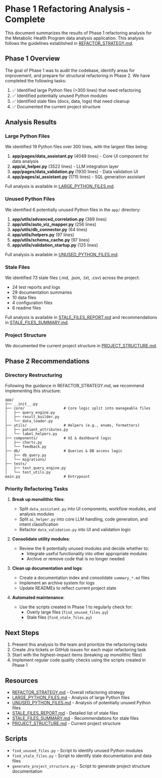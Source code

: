 # Phase 1 Refactoring Analysis - Complete

This document summarizes the results of Phase 1 refactoring analysis for the Metabolic Health Program data analysis application. This analysis follows the guidelines established in [REFACTOR_STRATEGY.md](./REFACTOR_STRATEGY.md).

## Phase 1 Overview

The goal of Phase 1 was to audit the codebase, identify areas for improvement, and prepare for structural refactoring in Phase 2. We have completed the following tasks:

1. ✅ Identified large Python files (>300 lines) that need refactoring
2. ✅ Identified potentially unused Python modules
3. ✅ Identified stale files (docs, data, logs) that need cleanup
4. ✅ Documented the current project structure

## Analysis Results

### Large Python Files

We identified 19 Python files over 300 lines, with the largest files being:

1. **app/pages/data_assistant.py** (4049 lines) - Core UI component for data analysis
2. **app/ai_helper.py** (3522 lines) - LLM integration layer
3. **app/pages/data_validation.py** (1930 lines) - Data validation UI
4. **app/pages/ai_assistant.py** (1715 lines) - SQL generation assistant

Full analysis is available in [LARGE_PYTHON_FILES.md](./LARGE_PYTHON_FILES.md).

### Unused Python Files

We identified 6 potentially unused Python files in the `app/` directory:

1. **app/utils/advanced_correlation.py** (389 lines)
2. **app/utils/auto_viz_mapper.py** (256 lines)
3. **app/utils/db_connector.py** (64 lines)
4. **app/utils/helpers.py** (97 lines)
5. **app/utils/schema_cache.py** (97 lines)
6. **app/utils/validation_startup.py** (125 lines)

Full analysis is available in [UNUSED_PYTHON_FILES.md](./UNUSED_PYTHON_FILES.md).

### Stale Files

We identified 73 stale files (.md, .json, .txt, .csv) across the project:

- 24 test reports and logs
- 29 documentation summaries
- 10 data files
- 4 configuration files
- 6 readme files

Full analysis is available in [STALE_FILES_REPORT.md](./STALE_FILES_REPORT.md) and recommendations in [STALE_FILES_SUMMARY.md](./STALE_FILES_SUMMARY.md).

### Project Structure

We documented the current project structure in [PROJECT_STRUCTURE.md](./PROJECT_STRUCTURE.md).

## Phase 2 Recommendations

### Directory Restructuring

Following the guidance in REFACTOR_STRATEGY.md, we recommend implementing this structure:

```
app/
├── __init__.py
├── core/                  # Core logic split into manageable files
│   ├── query_engine.py
│   ├── result_builder.py
│   └── data_loader.py
├── utils/                 # Helpers (e.g., enums, formatters)
│   ├── patient_attributes.py
│   └── label_helpers.py
├── components/            # UI & dashboard logic
│   ├── charts.py
│   └── feedback.py
├── db/                    # Queries & DB access logic
│   ├── db_query.py
│   └── migrations/
├── tests/
│   ├── test_query_engine.py
│   └── test_utils.py
main.py                    # Entrypoint
```

### Priority Refactoring Tasks

1. **Break up monolithic files**:
   - Split `data_assistant.py` into UI components, workflow modules, and analysis modules
   - Split `ai_helper.py` into core LLM handling, code generation, and intent classification
   - Refactor `data_validation.py` into UI and validation logic

2. **Consolidate utility modules**:
   - Review the 6 potentially unused modules and decide whether to:
     - Integrate useful functionality into other appropriate modules
     - Archive or remove code that is no longer needed

3. **Clean up documentation and logs**:
   - Create a documentation index and consolidate `summary_*.md` files
   - Implement an archive system for logs
   - Update READMEs to reflect current project state

4. **Automated maintenance**:
   - Use the scripts created in Phase 1 to regularly check for:
     - Overly large files (`find_unused_files.py`)
     - Stale files (`find_stale_files.py`)

## Next Steps

1. Present this analysis to the team and prioritize the refactoring tasks
2. Create Jira tickets or GitHub issues for each major refactoring task
3. Start with the highest-impact items (breaking up monolithic files)
4. Implement regular code quality checks using the scripts created in Phase 1

## Resources

- [REFACTOR_STRATEGY.md](./REFACTOR_STRATEGY.md) - Overall refactoring strategy
- [LARGE_PYTHON_FILES.md](./LARGE_PYTHON_FILES.md) - Analysis of large Python files
- [UNUSED_PYTHON_FILES.md](./UNUSED_PYTHON_FILES.md) - Analysis of potentially unused Python files
- [STALE_FILES_REPORT.md](./STALE_FILES_REPORT.md) - Detailed list of stale files
- [STALE_FILES_SUMMARY.md](./STALE_FILES_SUMMARY.md) - Recommendations for stale files
- [PROJECT_STRUCTURE.md](./PROJECT_STRUCTURE.md) - Current project structure

## Scripts

- `find_unused_files.py` - Script to identify unused Python modules
- `find_stale_files.py` - Script to identify stale documentation and data files
- `generate_project_structure.py` - Script to generate project structure documentation 